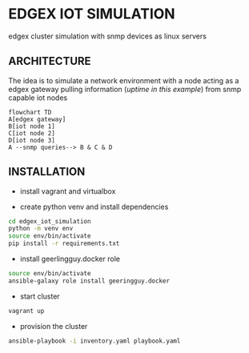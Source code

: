 # EDGEX IOT SIMULATION

edgex cluster simulation with snmp devices as linux servers

## ARCHITECTURE

The idea is to simulate a network environment with a node acting as a edgex gateway pulling information (*uptime in this example*) from snmp capable iot nodes 

```mermaid
flowchart TD
A[edgex gateway]
B[iot node 1]
C[iot node 2]
D[iot node 3]
A --snmp queries--> B & C & D
```

## INSTALLATION

- install vagrant and virtualbox

- create python venv and install dependencies

```bash
cd edgex_iot_simulation
python -m venv env 
source env/bin/activate
pip install -r requirements.txt
```

- install geerlingguy.docker role

```bash
source env/bin/activate
ansible-galaxy role install geeringguy.docker
```

- start cluster

```bash
vagrant up
```

- provision the cluster

```bash
ansible-playbook -i inventory.yaml playbook.yaml
```
